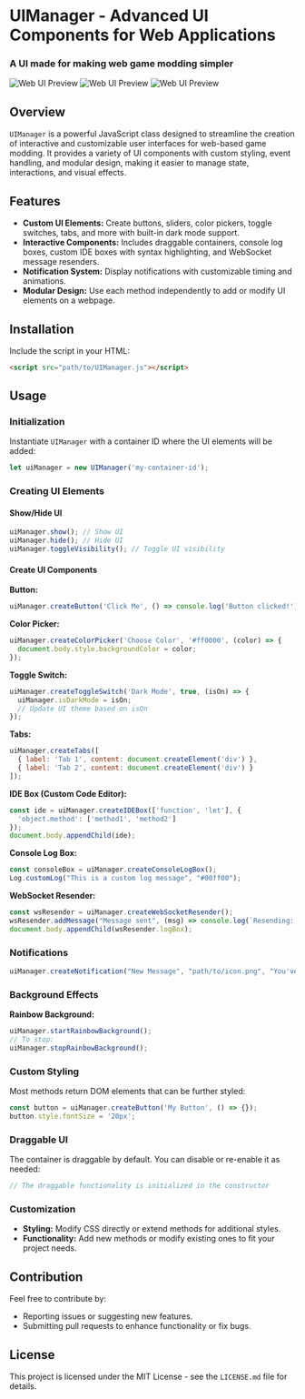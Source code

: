 # UIManager - Advanced UI Components for Web Applications
### A UI made for making web game modding simpler


![Web UI Preview](https://github.com/user-attachments/assets/4901c88e-fb9f-485c-b9b0-11567561066b)
![Web UI Preview](https://github.com/user-attachments/assets/fa293425-4935-41d3-be0d-83e8ab0b32b1)
![Web UI Preview](https://github.com/user-attachments/assets/b85831f8-650c-4044-a9bb-28a869c8ec9f)


## Overview

`UIManager` is a powerful JavaScript class designed to streamline the creation of interactive and customizable user interfaces for web-based game modding. It provides a variety of UI components with custom styling, event handling, and modular design, making it easier to manage state, interactions, and visual effects.

## Features

- **Custom UI Elements:** Create buttons, sliders, color pickers, toggle switches, tabs, and more with built-in dark mode support.
- **Interactive Components:** Includes draggable containers, console log boxes, custom IDE boxes with syntax highlighting, and WebSocket message resenders.
- **Notification System:** Display notifications with customizable timing and animations.
- **Modular Design:** Use each method independently to add or modify UI elements on a webpage.

## Installation

Include the script in your HTML:

```html
<script src="path/to/UIManager.js"></script>
```

## Usage

### Initialization

Instantiate `UIManager` with a container ID where the UI elements will be added:

```javascript
let uiManager = new UIManager('my-container-id');
```

### Creating UI Elements

#### Show/Hide UI

```javascript
uiManager.show(); // Show UI
uiManager.hide(); // Hide UI
uiManager.toggleVisibility(); // Toggle UI visibility
```

#### Create UI Components

**Button:**
```javascript
uiManager.createButton('Click Me', () => console.log('Button clicked!'));
```

**Color Picker:**
```javascript
uiManager.createColorPicker('Choose Color', '#ff0000', (color) => {
  document.body.style.backgroundColor = color;
});
```

**Toggle Switch:**
```javascript
uiManager.createToggleSwitch('Dark Mode', true, (isOn) => {
  uiManager.isDarkMode = isOn;
  // Update UI theme based on isOn
});
```

**Tabs:**
```javascript
uiManager.createTabs([
  { label: 'Tab 1', content: document.createElement('div') },
  { label: 'Tab 2', content: document.createElement('div') }
]);
```

**IDE Box (Custom Code Editor):**
```javascript
const ide = uiManager.createIDEBox(['function', 'let'], {
  'object.method': ['method1', 'method2']
});
document.body.appendChild(ide);
```

**Console Log Box:**
```javascript
const consoleBox = uiManager.createConsoleLogBox();
Log.customLog("This is a custom log message", "#00ff00");
```

**WebSocket Resender:**
```javascript
const wsResender = uiManager.createWebSocketResender();
wsResender.addMessage("Message sent", (msg) => console.log(`Resending: ${msg}`));
document.body.appendChild(wsResender.logBox);
```

### Notifications
```javascript
uiManager.createNotification("New Message", "path/to/icon.png", "You've got mail!");
```

### Background Effects
**Rainbow Background:**
```javascript
uiManager.startRainbowBackground();
// To stop: 
uiManager.stopRainbowBackground();
```

### Custom Styling

Most methods return DOM elements that can be further styled:

```javascript
const button = uiManager.createButton('My Button', () => {});
button.style.fontSize = '20px';
```

### Draggable UI

The container is draggable by default. You can disable or re-enable it as needed:

```javascript
// The draggable functionality is initialized in the constructor
```

### Customization

- **Styling:** Modify CSS directly or extend methods for additional styles.
- **Functionality:** Add new methods or modify existing ones to fit your project needs.

## Contribution

Feel free to contribute by:
- Reporting issues or suggesting new features.
- Submitting pull requests to enhance functionality or fix bugs.

## License

This project is licensed under the MIT License - see the `LICENSE.md` file for details.
